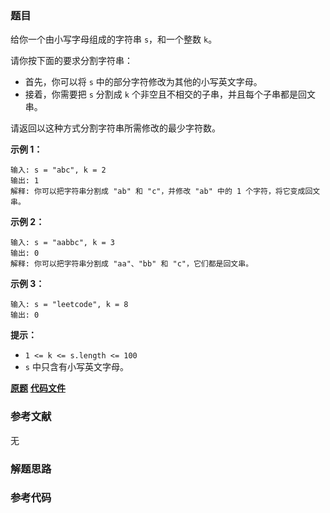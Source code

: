 ### 题目
给你一个由小写字母组成的字符串 `s`，和一个整数 `k`。

请你按下面的要求分割字符串：

  * 首先，你可以将 `s` 中的部分字符修改为其他的小写英文字母。
  * 接着，你需要把 `s` 分割成 `k` 个非空且不相交的子串，并且每个子串都是回文串。

请返回以这种方式分割字符串所需修改的最少字符数。



**示例 1：**

    
    
    输入: s = "abc", k = 2
    输出: 1
    解释: 你可以把字符串分割成 "ab" 和 "c"，并修改 "ab" 中的 1 个字符，将它变成回文串。
    

**示例 2：**

    
    
    输入: s = "aabbc", k = 3
    输出: 0
    解释: 你可以把字符串分割成 "aa"、"bb" 和 "c"，它们都是回文串。

**示例 3：**

    
    
    输入: s = "leetcode", k = 8
    输出: 0
    



**提示：**

  * `1 <= k <= s.length <= 100`
  * `s` 中只含有小写英文字母。

 **[原题](https://leetcode-cn.com/problems/palindrome-partitioning-iii/)**    **[代码文件]()**


### 参考文献
无

### 解题思路




### 参考代码

```go


```




